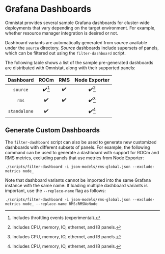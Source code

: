 # Grafana Dashboards

Omnistat provides several sample Grafana dashboards for cluster-wide
deployments that vary depending on the target environment. For example,
whether resource manager integration is desired or not.

Dashboard variants are automatically generated from *source* available under
the `source` directory. *Source* dashboards include supersets of panels, which
can be filtered out using the `filter-dashboard` script.

The following table shows a list of the sample pre-generated dashboards are
distributed with Omnistat, along with their supported panels:

| Dashboard    | ROCm                   | RMS                | Node Exporter          |
| :---:        | :---:                  | :---:              | :---:                  |
| `source`     | :heavy_check_mark:[^1] | :heavy_check_mark: | :heavy_check_mark:[^2] |
| `rms`        | :heavy_check_mark:     | :heavy_check_mark: | :heavy_check_mark:[^2] |
| `standalone` | :heavy_check_mark:     |                    | :heavy_check_mark:[^2] |

[^1]: Includes throttling events (experimental).
[^2]: Includes CPU, memory, IO, ethernet, and IB panels.

## Generate Custom Dashboards

The `filter-dashboard` script can also be used to generate new customized
dashboards with different subsets of panels. For example, the following command
can be used to generate a dashboard with support for ROCm and RMS metrics,
excluding panels that use metrics from Node Exporter:

```
./scripts/filter-dashboard -i json-models/rms-global.json --exclude-metrics node_
```

Note that dashboard variants cannot be imported into the same Grafana instance
with the same name.  If loading multiple dashboard variants is important, use
the `--replace-name` flag as follows:

```
./scripts/filter-dashboard -i json-models/rms-global.json --exclude-metrics node_ --replace-name RMS:RMSNoNode
```
